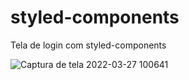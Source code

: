 # styled-components
 Tela de login com styled-components

![Captura de tela 2022-03-27 100641](https://user-images.githubusercontent.com/101511589/160283256-b73a59bb-17d8-46dd-935a-e571553a4186.png)
